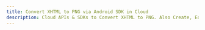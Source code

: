 ---title: Convert XHTML to PNG via Android SDK in Clouddescription: Cloud APIs & SDKs to Convert XHTML to PNG. Also Create, Edit & Render Microsoft Word & OpenOffice documents in the Cloud.---